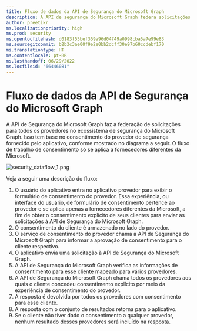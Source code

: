 ```yaml
---
title: Fluxo de dados da API de Segurança do Microsoft Graph
description: A API de segurança do Microsoft Graph federa solicitações a todos os provedores no ecossistema de segurança com base no consentimento do provedor de segurança fornecido pelo aplicativo.
author: preetikr
ms.localizationpriority: high
ms.prod: security
ms.openlocfilehash: d0183f55bef369a96d04749a0998cba5a7e99e83
ms.sourcegitcommit: b2b3c3ae00f9e2e0bb2dcff30e97b60ccdebf170
ms.translationtype: HT
ms.contentlocale: pt-BR
ms.lasthandoff: 06/29/2022
ms.locfileid: "66446081"
---
```

# <a name="microsoft-graph-security-api-data-flow"></a>Fluxo de dados da API de Segurança do Microsoft Graph

A API de Segurança do Microsoft Graph faz a federação de solicitações para todos os provedores no ecossistema de segurança do Microsoft Graph. Isso tem base no consentimento do provedor de segurança fornecido pelo aplicativo, conforme mostrado no diagrama a seguir. O fluxo de trabalho de consentimento só se aplica a fornecedores diferentes da Microsoft.

![security_dataflow_1.png](./images/security-dataflow-1.png)

Veja a seguir uma descrição do fluxo:

1. O usuário do aplicativo entra no aplicativo provedor para exibir o formulário de consentimento do provedor. Essa experiência, ou interface do usuário, de formulário de consentimento pertence ao provedor e se aplica apenas a fornecedores diferentes da Microsoft, a fim de obter o consentimento explícito de seus clientes para enviar as solicitações à API de Segurança do Microsoft Graph.
2. O consentimento do cliente é armazenado no lado do provedor.
3. O serviço de consentimento do provedor chama a API de Segurança do Microsoft Graph para informar a aprovação de consentimento para o cliente respectivo.
4. O aplicativo envia uma solicitação à API de Segurança do Microsoft Graph.
5. A API de Segurança do Microsoft Graph verifica as informações de consentimento para esse cliente mapeado para vários provedores.
6. A API de Segurança do Microsoft Graph chama todos os provedores aos quais o cliente concedeu consentimento explícito por meio da experiência de consentimento do provedor.
7. A resposta é devolvida por todos os provedores com consentimento para esse cliente.
8. A resposta com o conjunto de resultados retorna para o aplicativo.
9. Se o cliente não tiver dado o consentimento a qualquer provedor, nenhum resultado desses provedores será incluído na resposta.
